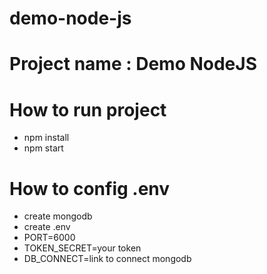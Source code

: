 # demo-node-js
# Project name : Demo  NodeJS
# How to run project
 - npm install
 - npm start
 
# How to config .env
 - create mongodb
 - create .env
 - PORT=6000
 - TOKEN_SECRET=your token
 - DB_CONNECT=link to connect mongodb
